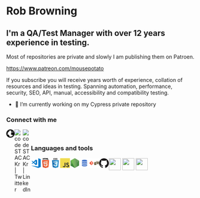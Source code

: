 # Rob Browning 

## I'm a QA/Test Manager with over 12 years experience in testing. 

Most of repositories are private and slowly I am publishing them on Patroen.

https://www.patreon.com/mousepotato

If you subscribe you will receive years worth of experience, collation of resources and ideas in testing. Spanning automation, performance, security, SEO, API, manual, accessibility and compatibility testing.

- 🔭 I’m currently working on my Cypress private repository

### Connect with me 
[<img align="left" alt="patroen.com" width="22px" src="https://raw.githubusercontent.com/iconic/open-iconic/master/svg/globe.svg" />][website]
[<img align="left" alt="codeSTACKr | Twitter" width="22px" src="https://cdn.jsdelivr.net/npm/simple-icons@v3/icons/twitter.svg" />][twitter]
[<img align="left" alt="codeSTACKr | LinkedIn" width="22px" src="https://cdn.jsdelivr.net/npm/simple-icons@v3/icons/linkedin.svg" />][linkedin]

<br>

### Languages and tools
<img align="left" alt="Visual Studio Code" width="26px" src="https://raw.githubusercontent.com/github/explore/80688e429a7d4ef2fca1e82350fe8e3517d3494d/topics/visual-studio-code/visual-studio-code.png" />
<img align="left" alt="HTML5" width="26px" src="https://raw.githubusercontent.com/github/explore/80688e429a7d4ef2fca1e82350fe8e3517d3494d/topics/html/html.png" />
<img align="left" alt="CSS3" width="26px" src="https://raw.githubusercontent.com/github/explore/80688e429a7d4ef2fca1e82350fe8e3517d3494d/topics/css/css.png" />
<img align="left" alt="JavaScript" width="26px" src="https://raw.githubusercontent.com/github/explore/80688e429a7d4ef2fca1e82350fe8e3517d3494d/topics/javascript/javascript.png" />
<img align="left" alt="Node.js" width="26px" src="https://raw.githubusercontent.com/github/explore/80688e429a7d4ef2fca1e82350fe8e3517d3494d/topics/nodejs/nodejs.png" />
<img align="left" alt="SQL" width="26px" src="https://raw.githubusercontent.com/github/explore/80688e429a7d4ef2fca1e82350fe8e3517d3494d/topics/sql/sql.png" />
<img align="left" alt="Git" width="26px" src="https://raw.githubusercontent.com/github/explore/80688e429a7d4ef2fca1e82350fe8e3517d3494d/topics/git/git.png" />
<img align="left" alt="GitHub" width="26px" src="https://raw.githubusercontent.com/github/explore/78df643247d429f6cc873026c0622819ad797942/topics/github/github.png" />
<img height="32" width="32" src="https://cdn.jsdelivr.net/npm/simple-icons@v3/icons/cypress.svg" />
<img height="32" width="32" src="https://cdn.jsdelivr.net/npm/simple-icons@v3/icons/mocha.svg" />
<img height="32" width="32" src="https://cdn.jsdelivr.net/npm/simple-icons@v3/icons/jest.svg" />


[website]: https://www.patreon.com/mousepotato
[twitter]: https://twitter.com/robbrowning82
[linkedin]: https://www.linkedin.com/in/robert-browning-highbridge/